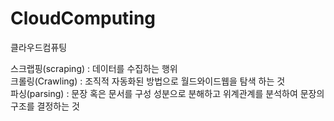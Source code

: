 # CloudComputing
클라우드컴퓨팅

스크랩핑(scraping) : 데이터를 수집하는 행위  
크롤링(Crawling) : 조직적 자동화된 방법으로 월드와이드웹을 탐색 하는 것  
파싱(parsing) : 문장 혹은 문서를 구성 성분으로 분해하고 위계관계를 분석하여 문장의 구조를 결정하는 것
